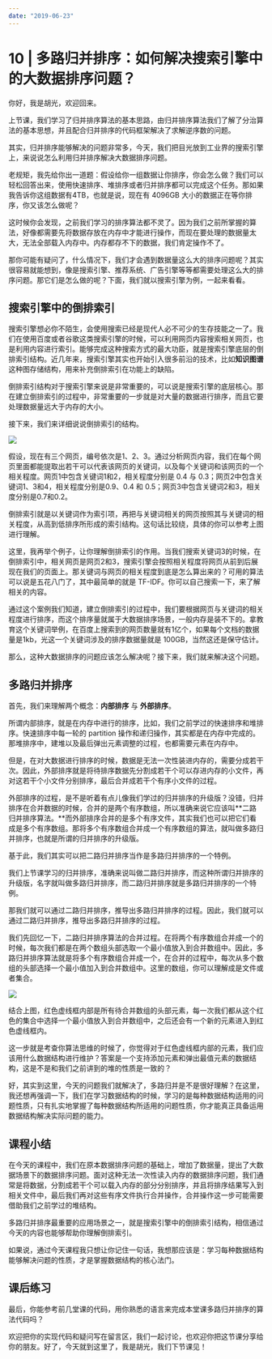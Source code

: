 ```yaml
---
date: "2019-06-23"
---  
```

      
# 10 | 多路归并排序：如何解决搜索引擎中的大数据排序问题？
你好，我是胡光，欢迎回来。

上节课，我们学习了归并排序算法的基本思路，由归并排序算法我们了解了分治算法的基本思想，并且配合归并排序的代码框架解决了求解逆序数的问题。

其实，归并排序能够解决的问题非常多，今天，我们把目光放到工业界的搜索引擎上，来说说怎么利用归并排序解决大数据排序问题。

老规矩，我先给你出一道题：假设给你一组数据让你排序，你会怎么做？我们可以轻松回答出来，使用快速排序、堆排序或者归并排序都可以完成这个任务。那如果我告诉你这组数据有4TB，也就是说，现在有 4096GB 大小的数据正在等你排序，你又该怎么做呢？

这时候你会发现，之前我们学习的排序算法都不灵了。因为我们之前所掌握的算法，好像都需要先将数据存放在内存中才能进行操作，而现在要处理的数据量太大，无法全部载入内存中。内存都存不下的数据，我们肯定操作不了。

那你可能有疑问了，什么情况下，我们才会遇到数据量这么大的排序问题呢？其实很容易就能想到，像是搜索引擎、推荐系统、广告引擎等等都需要处理这么大的排序问题。那它们是怎么做的呢？下面，我们就以搜索引擎为例，一起来看看。

## 搜索引擎中的倒排索引

搜索引擎想必你不陌生，会使用搜索已经是现代人必不可少的生存技能之一了。我们在使用百度或者谷歌这类搜索引擎的时候，可以利用网页内容搜索相关网页，也是利用内容进行索引。能够完成这种搜索方式的最大功臣，就是搜索引擎底层的倒排索引结构。近几年来，搜索引擎其实也开始引入很多前沿的技术，比如**知识图谱**这种图存储结构，用来补充倒排索引在功能上的缺陷。

倒排索引结构对于搜索引擎来说是非常重要的，可以说是搜索引擎的底层核心。那在建立倒排索引的过程中，非常重要的一步就是对大量的数据进行排序，而且它要处理数据量远大于内存的大小。

接下来，我们来详细说说倒排索引的结构。

![](/images/常用算法25讲/02.排序篇/resourceimageb57eb5510b68e02d260d17d5cd6beeb3487e.jpg)

假设，现在有三个网页，编号依次是1、2、3。通过分析网页内容，我们在每个网页里面都能提取出若干可以代表该网页的关键词，以及每个关键词和该网页的一个相关程度。网页1中包含关键词1和2，相关程度分别是 0.4 与 0.3；网页2中包含关键词1、3和4，相关程度分别是0.9、0.4 和 0.5；网页3中包含关键词2和3，相关度分别是0.7和0.2。

倒排索引就是以关键词作为索引项，再把与关键词相关的网页按照其与关键词的相关程度，从高到低排序所形成的索引结构。这句话比较绕，具体的你可以参考上图进行理解。

这里，我再举个例子，让你理解倒排索引的作用。当我们搜索关键词3的时候，在倒排索引中，相关网页是网页2和3，搜索引擎会按照相关程度将网页从前到后展现在我们的页面上。那关键词与网页的相关程度到底是怎么算出来的？可用的算法可以说是五花八门了，其中最简单的就是 TF-IDF。你可以自己搜索一下，来了解相关的内容。

通过这个案例我们知道，建立倒排索引的过程中，我们要根据网页与关键词的相关程度进行排序，而这个排序量就属于大数据排序场景，一般内存是装不下的。拿教育这个关键词举例，在百度上搜索到的网页数量就有1亿个，如果每个文档的数据量是1kb，光这一个关键词涉及的排序数据量就是 100GB，当然这还是保守估计。

那么，这种大数据排序的问题应该怎么解决呢？接下来，我们就来解决这个问题。

## 多路归并排序

首先，我们来理解两个概念：**内部排序** 与 **外部排序**。

所谓内部排序，就是在内存中进行的排序，比如，我们之前学过的快速排序和堆排序。快速排序中每一轮的 partition 操作和递归操作，其实都是在内存中完成的。那堆排序中，建堆以及最后弹出元素调整的过程，也都需要元素在内存中。

但是，在对大数据进行排序的时候，数据是无法一次性装进内存的，需要分成若干次。因此，外部排序就是将待排序数据先分割成若干个可以存进内存的小文件，再对这若干个小文件分别排序，最后合并成若干个有序小文件的过程。

外部排序的过程，是不是听着有点儿像我们学过的归并排序的升级版？没错，归并排序在合并数据的时候，合并的是两个有序数组，所以准确来说它应该叫**二路归并排序算法。**而外部排序合并的是多个有序文件，其实我们也可以把它们看成是多个有序数组。那将多个有序数组合并成一个有序数组的算法，就叫做多路归并排序，也就是所谓的归并排序的升级版。

基于此，我们其实可以把二路归并排序当作是多路归并排序的一个特例。

我们上节课学习的归并排序，准确来说叫做二路归并排序，而这种所谓归并排序的升级版，名字就叫做多路归并排序，而二路归并排序就是多路归并排序的一个特例。

那我们就可以通过二路归并排序，推导出多路归并排序的过程。因此，我们就可以通过二路归并排序，推导出多路归并排序的过程。

我们先回忆一下，二路归并排序算法的合并过程。在将两个有序数组合并成一个的时候，每次我们都是在两个数组头部选取一个最小值放入到合并数组中。因此，多路归并排序算法就是将多个有序数组合并成一个，在合并的过程中，每次从多个数组的头部选择一个最小值加入到合并数组中。这里的数组，你可以理解成是文件或者集合。

![](/images/常用算法25讲/02.排序篇/resourceimage0ed30e1fd1a10858b46013262e5943d96fd3.jpg)

结合上图，红色虚线框内部是所有待合并数组的头部元素，每一次我们都从这个红色的集合中选择一个最小值放入到合并数组中，之后还会有一个新的元素进入到红色虚线框内。

这一步就是考查你算法思维的时候了，你觉得对于红色虚线框内部的元素，我们应该用什么数据结构进行维护？答案是一个支持添加元素和弹出最值元素的数据结构，这是不是和我们之前讲到的堆的性质是一致的？

好，其实到这里，今天的问题我们就解决了，多路归并是不是很好理解？在这里，我还想再强调一下，我们在学习数据结构的时候，学习的是每种数据结构适用的问题性质，只有扎实地掌握了每种数据结构所适用的问题性质，你才能真正具备运用数据结构解决实际问题的能力。

## 课程小结

在今天的课程中，我们在原本数据排序问题的基础上，增加了数据量，提出了大数据场景下的数据排序问题。面对这种无法一次性读入内存的数据排序问题，我们通常是将数据，分割成若干个可以载入内存的部分分别排序，并且将排序结果写入到相关文件中，最后我们再对这些有序文件执行合并操作，合并操作这一步可能需要借助我们之前学过的堆结构。

多路归并排序最重要的应用场景之一，就是搜索引擎中的倒排索引结构，相信通过今天的内容也能够帮助你理解倒排索引。

如果说，通过今天课程我只想让你记住一句话，我想那应该是：学习每种数据结构能够解决问题的性质，才是掌握数据结构的核心法门。

## 课后练习

最后，你能参考前几堂课的代码，用你熟悉的语言来完成本堂课多路归并排序的算法代码吗？

欢迎把你的实现代码和疑问写在留言区，我们一起讨论，也欢迎你把这节课分享给你的朋友。好了，今天就到这里了，我是胡光，我们下节课见！